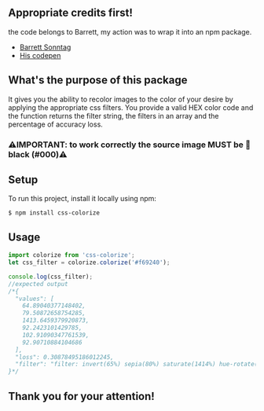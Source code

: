 ## Appropriate credits first!
the code belongs to Barrett, my action was to wrap it into an npm package.
* [Barrett Sonntag](https://codepen.io/sosuke)
* [His codepen](https://codepen.io/sosuke/pen/Pjoqqp)

## What's the purpose of this package
It gives you the ability to recolor images to the color of your desire by applying the appropriate css filters. You provide a valid HEX color code and the function returns the filter string, the filters in an array and the percentage of accuracy loss.

### ⚠️IMPORTANT: to work correctly the source image MUST be 🎨black (#000)⚠️

## Setup
To run this project, install it locally using npm:

```
$ npm install css-colorize
```


## Usage
```javascript
import colorize from 'css-colorize';
let css_filter = colorize.colorize('#f69240');

console.log(css_filter);
//expected output
/*{
  "values": [
    64.89040377148402,
    79.50872658754285,
    1413.6459379920873,
    92.2423101429785,
    102.91090347761539,
    92.90710884104686
  ],
  "loss": 0.30878495186012245,
  "filter": "filter: invert(65%) sepia(80%) saturate(1414%) hue-rotate(332deg) brightness(103%) contrast(93%);"
}*/
```

## Thank you for your attention!
